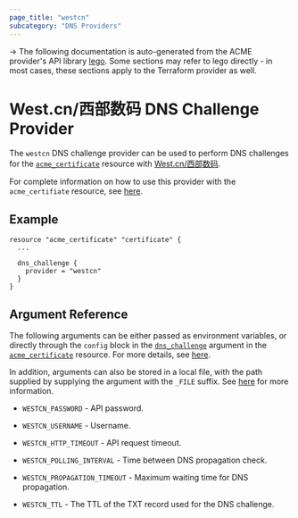 ```yaml
---
page_title: "westcn"
subcategory: "DNS Providers"
---
```


-> The following documentation is auto-generated from the ACME
provider's API library [lego](https://go-acme.github.io/lego/).  Some
sections may refer to lego directly - in most cases, these sections
apply to the Terraform provider as well.

# West.cn/西部数码 DNS Challenge Provider

The `westcn` DNS challenge provider can be used to perform DNS challenges for
the [`acme_certificate`][resource-acme-certificate] resource with
[West.cn/西部数码](https://www.west.cn).

[resource-acme-certificate]: ../resources/certificate.md

For complete information on how to use this provider with the `acme_certifiate`
resource, see [here][resource-acme-certificate-dns-challenges].

[resource-acme-certificate-dns-challenges]: ../resources/certificate.md#using-dns-challenges

## Example

```hcl
resource "acme_certificate" "certificate" {
  ...

  dns_challenge {
    provider = "westcn"
  }
}
```
## Argument Reference

The following arguments can be either passed as environment variables, or
directly through the `config` block in the
[`dns_challenge`][resource-acme-certificate-dns-challenge-arg] argument in the
[`acme_certificate`][resource-acme-certificate] resource. For more details, see
[here][resource-acme-certificate-dns-challenges].

[resource-acme-certificate-dns-challenge-arg]: ../resources/certificate.md#dns_challenge

In addition, arguments can also be stored in a local file, with the path
supplied by supplying the argument with the `_FILE` suffix. See
[here][acme-certificate-file-arg-example] for more information.

[acme-certificate-file-arg-example]: ../resources/certificate.md#using-variable-files-for-provider-arguments

* `WESTCN_PASSWORD` - API password.
* `WESTCN_USERNAME` - Username.

* `WESTCN_HTTP_TIMEOUT` - API request timeout.
* `WESTCN_POLLING_INTERVAL` - Time between DNS propagation check.
* `WESTCN_PROPAGATION_TIMEOUT` - Maximum waiting time for DNS propagation.
* `WESTCN_TTL` - The TTL of the TXT record used for the DNS challenge.


